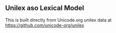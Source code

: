 Unilex aso Lexical Model
----------------------

This is built directly from Unicode.org unilex data at
https://github.com/unicode-org/unilex
